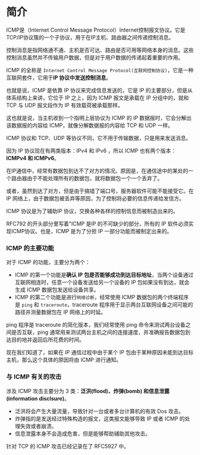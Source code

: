 

# 简介



ICMP是（Internet Control Message Protocol）Internet控制报文协议。它是TCP/IP协议簇的一个子协议，用于在IP主机、路由器之间传递控制消息。

控制消息是指网络通不通、主机是否可达、路由是否可用等网络本身的消息。这些控制消息虽然并不传输用户数据，但是对于用户数据的传递起着重要的作用。



ICMP 的全称是 `Internet Control Message Protocol(互联网控制协议)`，它是一种互联网套件，它用于**IP 协议中发送控制消息**。

也就是说，ICMP 是依靠 IP 协议来完成信息发送的，它是 IP 的主要部分，但是从体系结构上来讲，它位于 IP 之上，因为 ICMP 报文是承载在 IP 分组中的，就和 TCP 与 UDP 报文段作为 IP 有效载荷被承载那样。

这也就是说，当主机收到一个指明上层协议为 ICMP 的 IP 数据报时，它会分解出该数据报的内容给 ICMP，就像分解数据报的内容给 TCP 和 UDP 一样。

ICMP 协议和 TCP、UDP 等协议不同，它不用于传输数据，只是用来发送消息。

因为 IP 协议现在有两类版本：IPv4 和 IPv6 ，所以 ICMP 也有两个版本：**ICMPv4 和 ICMPv6**。





在IP通信中，经常有数据包到达不了对方的情况。原因是，在通信途中的某处的一个路由器由于不能处理所有的数据包，就将数据包一个一个丢弃了。

或者，虽然到达了对方，但是由于搞错了端口号，服务器软件可能不能接受它。在IP 网络上，由于数据包被丢弃等原因，为了控制将必要的信息传递给发信方。

ICMP 协议是为了辅助IP 协议，交换各种各样的控制信息而被制造出来的。



RFC792 的开头部分里写着"ICMP 是IP 的不可缺少的部分，所有的 IP 软件必须实现ICMP协议。也是，ICMP 是为了分担 IP 一部分功能而被制定出来的。





### ICMP 的主要功能

对于 ICMP 的功能，主要分为两个：

- ICMP 的第一个功能是**确认 IP 包是否能够成功到达目标地址**，当两个设备通过互联网相连时，任意一个设备发送给另一个设备的 IP 包如果没有到达，就会生成 ICMP 数据包发送给设备共享。
- ICMP 的第二个功能是进行`网络诊断`，经常使用 ICMP 数据包的两个终端程序是 `ping` 和 `traceroute`，traceroute 程序用于显示两台互联网设备之间可能的路径并测量数据包在 IP 网络上的时延。

ping 程序是 traceroute 的简化版本，我们经常使用 ping 命令来测试两台设备之间是否互联，ping 通常用来测试两台主机之间的连接速度，并准确报告数据包到达目的地并返回后所花费的时间。

现在我们知道了，如果在 IP 通信过程中由于某个 IP 包由于某种原因未能到达目标主机，那么这个具体的原因将由 ICMP 进行通知。









### 与 ICMP 有关的攻击



涉及 ICMP 攻击主要分为 3 类：**泛洪(flood)、炸弹(bomb) 和信息泄露(information disclsure)**。

- 泛洪将会产生大量流量，导致针对一台或者多台计算机的有效 Dos 攻击。
- 炸弹指的是发送经过特殊构造的报文，这类报文能够导致 IP 或者 ICMP 的处理失效或者崩溃。
- 信息泄露本身不会造成危害，但是能够帮助辅助其他攻击。

针对 TCP 的 ICMP 攻击已经记录在了 RFC5927 中。